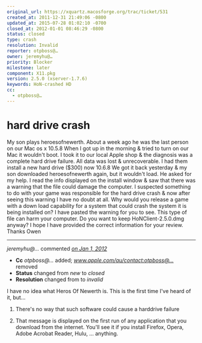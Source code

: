 ```yaml
---
original_url: https://xquartz.macosforge.org/trac/ticket/531
created_at: 2011-12-31 21:49:06 -0800
updated_at: 2015-07-28 01:02:10 -0700
closed_at: 2012-01-01 08:46:29 -0800
status: closed
type: crash
resolution: Invalid
reporter: otpboss@…
owner: jeremyhu@…
priority: Blocker
milestone: later
component: X11.pkg
version: 2.5.0 (xserver-1.7.6)
keywords: HoN-crashed HD
cc:
  - otpboss@…
---
```


hard drive crash
================


My son plays heroesofnewerth. About a week ago he was the last person on our Mac os x 10.5.8 When I got up in the morning & tried to turn on our Mac it wouldn't boot. I took it to our local Apple shop & the diagnosis was a complete hard drive failure. All data was lost & unrecoverable.
I had them install a new hard drive ($300) now 10.6.8 We got it back yesterday & my son downloaded heroesofnewerth again, but it wouldn't load. He asked for my help. I read the info displayed on the install window & saw that there was a warning that the file could damage the computer.
I suspected something to do with your game was responsible for the hard drive crash & now after seeing this warning I have no doubt at all.
Why would you release a game with a down load capability for a system that could crash the system it is being installed on?
I have pasted the warning for you to see.
This type of file can harm your computer. Do you want to keep HoNClient-2.5.0.dmg anyway?
I hope I have provided the correct information for your review. Thanks Owen



---

*jeremyhu@…* commented *[on Jan 1, 2012](https://xquartz.macosforge.org/trac/ticket/531#comment:1 "January 1, 2012 at 8:46 AM PST")*

-   **Cc** *otpboss@…* added; *www.apple.com/au/contact:otpboss@…* removed
-   **Status** changed from *new* to *closed*
-   **Resolution** changed from to *invalid*

I have no idea what Heros Of Newerth is. This is the first time I've heard of it, but...

1) There's no way that such software could cause a harddrive failure

2) That message is displayed on the first run of any application that you download from the internet. You'll see it if you install Firefox, Opera, Adobe Acrobat Reader, Hulu, ... anything.



